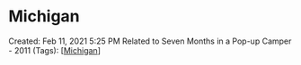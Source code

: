 # Michigan

Created: Feb 11, 2021 5:25 PM
Related to Seven Months in a Pop-up Camper - 2011 (Tags): [[Michigan]]

[//begin]: # "Autogenerated link references for markdown compatibility"
[Michigan]: Michigan.md "Michigan"
[//end]: # "Autogenerated link references"
